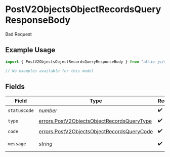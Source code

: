 # PostV2ObjectsObjectRecordsQueryResponseBody

Bad Request

## Example Usage

```typescript
import { PostV2ObjectsObjectRecordsQueryResponseBody } from "attio-js/models/errors";

// No examples available for this model
```

## Fields

| Field                                                                                                    | Type                                                                                                     | Required                                                                                                 | Description                                                                                              | Example                                                                                                  |
| -------------------------------------------------------------------------------------------------------- | -------------------------------------------------------------------------------------------------------- | -------------------------------------------------------------------------------------------------------- | -------------------------------------------------------------------------------------------------------- | -------------------------------------------------------------------------------------------------------- |
| `statusCode`                                                                                             | *number*                                                                                                 | :heavy_check_mark:                                                                                       | N/A                                                                                                      |                                                                                                          |
| `type`                                                                                                   | [errors.PostV2ObjectsObjectRecordsQueryType](../../models/errors/postv2objectsobjectrecordsquerytype.md) | :heavy_check_mark:                                                                                       | N/A                                                                                                      |                                                                                                          |
| `code`                                                                                                   | [errors.PostV2ObjectsObjectRecordsQueryCode](../../models/errors/postv2objectsobjectrecordsquerycode.md) | :heavy_check_mark:                                                                                       | N/A                                                                                                      |                                                                                                          |
| `message`                                                                                                | *string*                                                                                                 | :heavy_check_mark:                                                                                       | N/A                                                                                                      | Error in filter.                                                                                         |